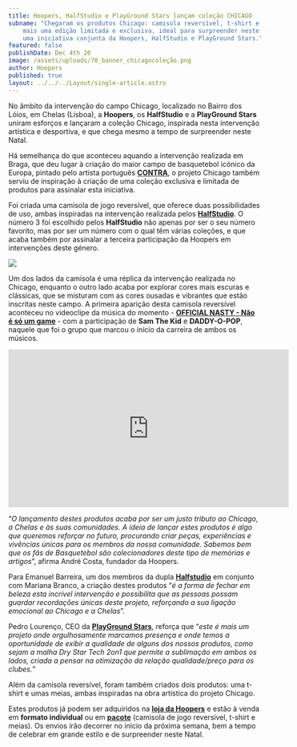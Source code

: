```yaml
---
title: Hoopers, HalfStudio e PlayGround Stars lançam coleção CHICAGO
subname: "Chegaram os produtos Chicago: camisola reversível, t-shirt e meias. É
    mais uma edição limitada e exclusiva, ideal para surpreender neste Natal, e
    uma iniciativa conjunta da Hoopers, HalfStudio e PlayGround Stars."
featured: false
publishDate: Dec 4th 20
image: /assets/uploads/70_banner_chicagocoleção.png
author: Hoopers
published: true
layout: ../../../Layout/single-article.astro
---
```


No âmbito da intervenção do campo Chicago, localizado no Bairro dos Lóios, em Chelas (Lisboa), a **Hoopers**, os **HalfStudio** e a **PlayGround Stars** uniram esforços e lançaram a coleção Chicago, inspirada nesta intervenção artística e desportiva, e que chega mesmo a tempo de surpreender neste Natal.

Há semelhança do que aconteceu aquando a intervenção realizada em Braga, que deu lugar à criação do maior campo de basquetebol icónico da Europa, pintado pelo artista português **[CONTRA](https://www.instagram.com/contra.rua/)**, o projeto Chicago também serviu de inspiração à criação de uma coleção exclusiva e limitada de produtos para assinalar esta iniciativa.

Foi criada uma camisola de jogo reversível, que oferece duas possibilidades de uso, ambas inspiradas na intervenção realizada pelos **[HalfStudio](https://www.instagram.com/halfstudiosigns/)**. O número 3 foi escolhido pelos **HalfStudio** não apenas por ser o seu número favorito, mas por ser um número com o qual têm várias coleções, e que acaba também por assinalar a terceira participação da Hoopers em intervenções deste género.

![](/assets/uploads/chicago.jpeg)

Um dos lados da camisola é uma réplica da intervenção realizada no Chicago, enquanto o outro lado acaba por explorar cores mais escuras e clássicas, que se misturam com as cores ousadas e vibrantes que estão inscritas neste campo. A primeira aparição desta camisola reversível aconteceu no videoclipe da música do momento - **[OFFICIAL NASTY - Não é só um game](https://www.youtube.com/watch?ab_channel=TVChelas&v=6O-lusjRp-o)** - com a participação de **Sam The Kid** e **DADDY-O-POP**, naquele que foi o grupo que marcou o início da carreira de ambos os músicos.

<iframe width="560" height="315" src="https://www.youtube.com/embed/6O-lusjRp-o" title="YouTube video player" frameborder="0" allow="accelerometer; autoplay; clipboard-write; encrypted-media; gyroscope; picture-in-picture" allowfullscreen></iframe>

“_O lançamento destes produtos acaba por ser um justo tributo ao Chicago, a Chelas e às suas comunidades. A ideia de lançar estes produtos é algo que queremos reforçar no futuro, procurando criar peças, experiências e vivências únicas para os membros da nossa comunidade. Sabemos bem que os fãs de Basquetebol são colecionadores deste tipo de memórias e artigos_”, afirma André Costa, fundador da Hoopers.

Para Emanuel Barreira, um dos membros da dupla **[Halfstudio](https://www.instagram.com/halfstudiosigns/)** em conjunto com Mariana Branco, a criação destes produtos “_é a forma de fechar em beleza esta incrível intervenção e possibilita que as pessoas possam guardar recordações únicas deste projeto, reforçando a sua ligação emocional ao Chicago e a Chelas_”.

Pedro Lourenço, CEO da **[PlayGround Stars](https://www.instagram.com/playgroundstars/)**, reforça que “_este é mais um projeto onde orgulhosamente marcamos presença e onde temos a oportunidade de exibir a qualidade de alguns dos nossos produtos, como sejam a malha Dry Star Tech 2on1 que permite a sublimação em ambos os lados, criada a pensar na otimização da relação qualidade/preço para os clubes._”

Além da camisola reversível, foram também criados dois produtos: uma t-shirt e umas meias, ambas inspiradas na obra artística do projeto Chicago.

Estes produtos já podem ser adquiridos na **[loja da Hoopers](https://www.hoopers.club/loja)** e estão à venda em **formato individual** ou em **[pacote](https://www.hoopers.club/loja/pack-chicago)** (camisola de jogo reversível, t-shirt e meias). Os envios irão decorrer no início da próxima semana, bem a tempo de celebrar em grande estilo e de surpreender neste Natal.

